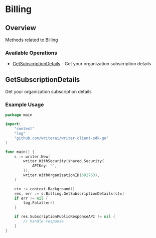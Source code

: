# Billing

## Overview

Methods related to Billing

### Available Operations

* [GetSubscriptionDetails](#getsubscriptiondetails) - Get your organization subscription details

## GetSubscriptionDetails

Get your organization subscription details

### Example Usage

```go
package main

import(
	"context"
	"log"
	"github.com/writerai/writer-client-sdk-go"
)

func main() {
    s := writer.New(
        writer.WithSecurity(shared.Security{
            APIKey: "",
        }),
        writer.WithOrganizationID(602763),
    )

    ctx := context.Background()
    res, err := s.Billing.GetSubscriptionDetails(ctx)
    if err != nil {
        log.Fatal(err)
    }

    if res.SubscriptionPublicResponseAPI != nil {
        // handle response
    }
}
```
